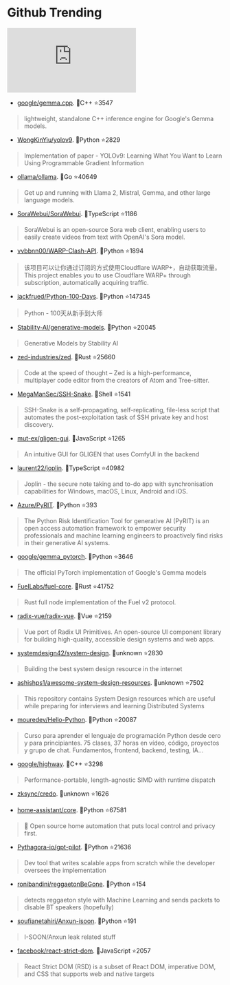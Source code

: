 # Github Trending 
 ![daily-bing](https://api.isoyu.com/bing_images.php) 
 - [google/gemma.cpp](https://github.com/google/gemma.cpp). 💪C++ ⭐3547 
 > lightweight, standalone C++ inference engine for Google's Gemma models. 
 - [WongKinYiu/yolov9](https://github.com/WongKinYiu/yolov9). 💪Python ⭐2829 
 > Implementation of paper - YOLOv9: Learning What You Want to Learn Using Programmable Gradient Information 
 - [ollama/ollama](https://github.com/ollama/ollama). 💪Go ⭐40649 
 > Get up and running with Llama 2, Mistral, Gemma, and other large language models. 
 - [SoraWebui/SoraWebui](https://github.com/SoraWebui/SoraWebui). 💪TypeScript ⭐1186 
 > SoraWebui is an open-source Sora web client, enabling users to easily create videos from text with OpenAI's Sora model. 
 - [vvbbnn00/WARP-Clash-API](https://github.com/vvbbnn00/WARP-Clash-API). 💪Python ⭐1894 
 > 该项目可以让你通过订阅的方式使用Cloudflare WARP+，自动获取流量。This project enables you to use Cloudflare WARP+ through subscription, automatically acquiring traffic. 
 - [jackfrued/Python-100-Days](https://github.com/jackfrued/Python-100-Days). 💪Python ⭐147345 
 > Python - 100天从新手到大师 
 - [Stability-AI/generative-models](https://github.com/Stability-AI/generative-models). 💪Python ⭐20045 
 > Generative Models by Stability AI 
 - [zed-industries/zed](https://github.com/zed-industries/zed). 💪Rust ⭐25660 
 > Code at the speed of thought – Zed is a high-performance, multiplayer code editor from the creators of Atom and Tree-sitter. 
 - [MegaManSec/SSH-Snake](https://github.com/MegaManSec/SSH-Snake). 💪Shell ⭐1541 
 > SSH-Snake is a self-propagating, self-replicating, file-less script that automates the post-exploitation task of SSH private key and host discovery. 
 - [mut-ex/gligen-gui](https://github.com/mut-ex/gligen-gui). 💪JavaScript ⭐1265 
 > An intuitive GUI for GLIGEN that uses ComfyUI in the backend 
 - [laurent22/joplin](https://github.com/laurent22/joplin). 💪TypeScript ⭐40982 
 > Joplin - the secure note taking and to-do app with synchronisation capabilities for Windows, macOS, Linux, Android and iOS. 
 - [Azure/PyRIT](https://github.com/Azure/PyRIT). 💪Python ⭐393 
 > The Python Risk Identification Tool for generative AI (PyRIT) is an open access automation framework to empower security professionals and machine learning engineers to proactively find risks in their generative AI systems. 
 - [google/gemma_pytorch](https://github.com/google/gemma_pytorch). 💪Python ⭐3646 
 > The official PyTorch implementation of Google's Gemma models 
 - [FuelLabs/fuel-core](https://github.com/FuelLabs/fuel-core). 💪Rust ⭐41752 
 > Rust full node implementation of the Fuel v2 protocol. 
 - [radix-vue/radix-vue](https://github.com/radix-vue/radix-vue). 💪Vue ⭐2159 
 > Vue port of Radix UI Primitives. An open-source UI component library for building high-quality, accessible design systems and web apps. 
 - [systemdesign42/system-design](https://github.com/systemdesign42/system-design). 💪unknown ⭐2830 
 > Building the best system design resource in the internet 
 - [ashishps1/awesome-system-design-resources](https://github.com/ashishps1/awesome-system-design-resources). 💪unknown ⭐7502 
 > This repository contains System Design resources which are useful while preparing for interviews and learning Distributed Systems 
 - [mouredev/Hello-Python](https://github.com/mouredev/Hello-Python). 💪Python ⭐20087 
 > Curso para aprender el lenguaje de programación Python desde cero y para principiantes. 75 clases, 37 horas en vídeo, código, proyectos y grupo de chat. Fundamentos, frontend, backend, testing, IA... 
 - [google/highway](https://github.com/google/highway). 💪C++ ⭐3298 
 > Performance-portable, length-agnostic SIMD with runtime dispatch 
 - [zksync/credo](https://github.com/zksync/credo). 💪unknown ⭐1626 
 >  
 - [home-assistant/core](https://github.com/home-assistant/core). 💪Python ⭐67581 
 > 🏡 Open source home automation that puts local control and privacy first. 
 - [Pythagora-io/gpt-pilot](https://github.com/Pythagora-io/gpt-pilot). 💪Python ⭐21636 
 > Dev tool that writes scalable apps from scratch while the developer oversees the implementation 
 - [ronibandini/reggaetonBeGone](https://github.com/ronibandini/reggaetonBeGone). 💪Python ⭐154 
 > detects reggaeton style with Machine Learning and sends packets to disable BT speakers (hopefully) 
 - [soufianetahiri/Anxun-isoon](https://github.com/soufianetahiri/Anxun-isoon). 💪Python ⭐191 
 > I-SOON/Anxun leak related stuff 
 - [facebook/react-strict-dom](https://github.com/facebook/react-strict-dom). 💪JavaScript ⭐2057 
 > React Strict DOM (RSD) is a subset of React DOM, imperative DOM, and CSS that supports web and native targets 
 